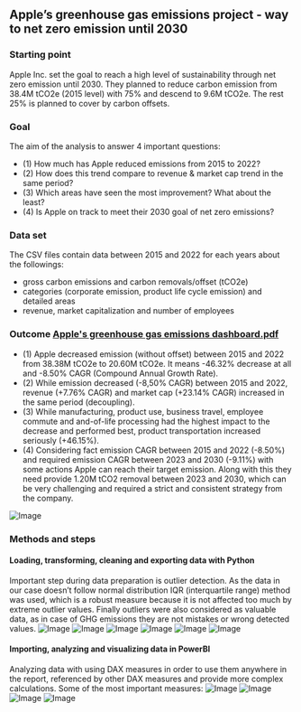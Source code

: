 ## Apple’s greenhouse gas emissions project - way to net zero emission until 2030
### Starting point
Apple Inc. set the goal to reach a high level of sustainability through net zero emission until 2030. They planned to reduce carbon emission from 38.4M tCO2e (2015 level) with 75% and descend to 9.6M tCO2e. The rest 25% is planned to cover by carbon offsets.
### Goal
The aim of the analysis to answer 4 important questions:
-	 (1) How much has Apple reduced emissions from 2015 to 2022?
-	 (2) How does this trend compare to revenue & market cap trend in the same period?	 
-	 (3) Which areas have seen the most improvement? What about the least?
-	 (4) Is Apple on track to meet their 2030 goal of net zero emissions?
### Data set
The CSV files contain data between 2015 and 2022 for each years about the followings:
-	gross carbon emissions and carbon removals/offset (tCO2e)
-	categories (corporate emission, product life cycle emission) and detailed areas
-	revenue, market capitalization and number of employees
### Outcome [Apple's greenhouse gas emissions dashboard.pdf](https://github.com/user-attachments/files/22703956/Apple.s.greenhouse.gas.emissions.dashboard.pdf)
-	 (1) Apple decreased emission (without offset) between 2015 and 2022 from 38.38M tCO2e to 20.60M tCO2e. It means -46.32% decrease at all and -8.50% CAGR (Compound Annual Growth Rate).
-	 (2) While emission decreased (-8,50% CAGR) between 2015 and 2022, revenue (+7.76% CAGR) and market cap (+23.14% CAGR) increased in the same period (decoupling).
-	 (3) While manufacturing, product use, business travel, employee commute and and-of-life processing had the highest impact to the decrease and performed best, product transportation increased seriously (+46.15%).
-	 (4) Considering fact emission CAGR between 2015 and 2022 (-8.50%) and required emission CAGR between 2023 and 2030 (-9.11%) with some actions Apple can reach their target emission. Along with this they need provide 1.20M tCO2 removal between 2023 and 2030, which can be very challenging and required a strict and consistent strategy from the company.

![Image](https://github.com/user-attachments/assets/1d3268fa-6269-40c6-9720-d58e5c2d5252)
### Methods and steps
#### Loading, transforming, cleaning and exporting data with Python
Important step during data preparation is outlier detection. As the data in our case doesn’t follow normal distribution IQR (interquartile range) method was used, which is a robust measure because it is not affected too much by extreme outlier values. Finally outliers were also considered as valuable data, as in case of GHG emissions they are not mistakes or wrong detected values.
![Image](https://github.com/user-attachments/assets/05543c77-50c6-435d-9b6f-ba163595cad9)
![Image](https://github.com/user-attachments/assets/d20e9bfa-d1ca-4cf7-a57c-c2c78e6b0391)
![Image](https://github.com/user-attachments/assets/44af4532-6cea-4ef2-b6ff-0263c8a08e4d)
![Image](https://github.com/user-attachments/assets/be745bea-6613-4c56-841e-d21a1e939bc0)
![Image](https://github.com/user-attachments/assets/dc8d1420-a2b2-495c-8305-9d95184ec82b)
![Image](https://github.com/user-attachments/assets/b4acbc5f-cc10-428c-8d7b-0b6ad3ff6a16)
#### Importing, analyzing and visualizing data in PowerBI
Analyzing data with using DAX measures in order to use them anywhere in the report, referenced by other DAX measures and provide more complex calculations. Some of the most important measures:
![Image](https://github.com/user-attachments/assets/a6ebfded-ca3f-487f-978a-47f22f6c7937)
![Image](https://github.com/user-attachments/assets/221c1b99-5b08-4ff2-a49c-a634e4bfc82b)
![Image](https://github.com/user-attachments/assets/def9e747-70aa-4825-bcd8-462f107bc6c7)
![Image](https://github.com/user-attachments/assets/a6ecbc64-6fdd-416b-8b2b-632332174a6a)
